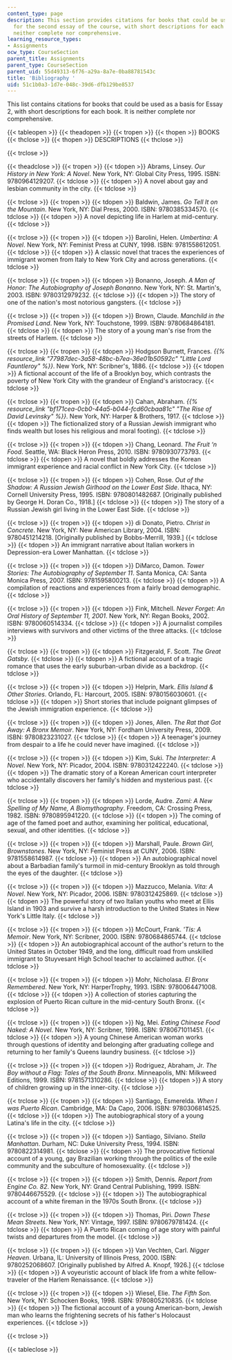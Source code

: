 ```yaml
---
content_type: page
description: This section provides citations for books that could be used as a basis
  for the second essay of the course, with short descriptions for each book. It is
  neither complete nor comprehensive.
learning_resource_types:
- Assignments
ocw_type: CourseSection
parent_title: Assignments
parent_type: CourseSection
parent_uid: 55d49313-6f76-a29a-8a7e-0ba88781543c
title: 'Bibliography '
uid: 51c1b0a3-1d7e-048c-39d6-dfb129be8537
---
```


This list contains citations for books that could be used as a basis for Essay 2, with short descriptions for each book. It is neither complete nor comprehensive.

{{< tableopen >}}
{{< theadopen >}}
{{< tropen >}}
{{< thopen >}}
BOOKS
{{< thclose >}}
{{< thopen >}}
DESCRIPTIONS
{{< thclose >}}

{{< trclose >}}

{{< theadclose >}}
{{< tropen >}}
{{< tdopen >}}
Abrams, Linsey. _Our History in New York: A Novel_. New York, NY: Global City Press, 1995. ISBN: 9780964129207.
{{< tdclose >}}
{{< tdopen >}}
A novel about gay and lesbian community in the city.
{{< tdclose >}}

{{< trclose >}}
{{< tropen >}}
{{< tdopen >}}
Baldwin, James. _Go Tell It on the Mountain_. New York, NY: Dial Press, 2000. ISBN: 9780385334570.
{{< tdclose >}}
{{< tdopen >}}
A novel depicting life in Harlem at mid-century.
{{< tdclose >}}

{{< trclose >}}
{{< tropen >}}
{{< tdopen >}}
Barolini, Helen. _Umbertina: A Novel_. New York, NY: Feminist Press at CUNY, 1998. ISBN: 9781558612051.
{{< tdclose >}}
{{< tdopen >}}
A classic novel that traces the experiences of immigrant women from Italy to New York City and across generations.
{{< tdclose >}}

{{< trclose >}}
{{< tropen >}}
{{< tdopen >}}
Bonanno, Joseph. _A Man of Honor: The Autobiography of Joseph Bonanno_. New York, NY: St. Martin's, 2003. ISBN: 9780312979232.
{{< tdclose >}}
{{< tdopen >}}
The story of one of the nation's most notorious gangsters.
{{< tdclose >}}

{{< trclose >}}
{{< tropen >}}
{{< tdopen >}}
Brown, Claude. _Manchild in the Promised Land_. New York, NY: Touchstone, 1999. ISBN: 9780684864181.
{{< tdclose >}}
{{< tdopen >}}
The story of a young man's rise from the streets of Harlem.
{{< tdclose >}}

{{< trclose >}}
{{< tropen >}}
{{< tdopen >}}
Hodgson Burnett, Frances. _{{% resource_link "77987dec-3a58-48bc-b7ea-36e01b50592c" "Little Lord Fauntleroy" %}}_. New York, NY: Scribner's, 1886.
{{< tdclose >}}
{{< tdopen >}}
A fictional account of the life of a Brooklyn boy, which contrasts the poverty of New York City with the grandeur of England's aristocracy.
{{< tdclose >}}

{{< trclose >}}
{{< tropen >}}
{{< tdopen >}}
Cahan, Abraham. _{{% resource_link "bf171cea-0cb0-44a5-b044-fcd60cbaa81c" "The Rise of David Levinsky" %}}_. New York, NY: Harper & Brothers, 1917.
{{< tdclose >}}
{{< tdopen >}}
The fictionalized story of a Russian Jewish immigrant who finds wealth but loses his religious and moral footing).
{{< tdclose >}}

{{< trclose >}}
{{< tropen >}}
{{< tdopen >}}
Chang, Leonard. _The Fruit ‘n Food_. Seattle, WA: Black Heron Press, 2010. ISBN: 9780930773793.
{{< tdclose >}}
{{< tdopen >}}
A novel that boldly addresses the Korean immigrant experience and racial conflict in New York City.
{{< tdclose >}}

{{< trclose >}}
{{< tropen >}}
{{< tdopen >}}
Cohen, Rose. _Out of the Shadow: A Russian Jewish Girlhood on the Lower East Side_. Ithaca, NY: Cornell University Press, 1995. ISBN: 9780801482687. \[Originally published by George H. Doran Co., 1918.\]
{{< tdclose >}}
{{< tdopen >}}
The story of a Russian Jewish girl living in the Lower East Side.
{{< tdclose >}}

{{< trclose >}}
{{< tropen >}}
{{< tdopen >}}
di Donato, Pietro. _Christ in Concrete_. New York, NY: New American Library, 2004. ISBN: 9780451214218. \[Originally published by Bobbs-Merrill, 1939.\]
{{< tdclose >}}
{{< tdopen >}}
An immigrant narrative about Italian workers in Depression-era Lower Manhattan.
{{< tdclose >}}

{{< trclose >}}
{{< tropen >}}
{{< tdopen >}}
DiMarco, Damon. _Tower Stories: The Autobiography of September 11_. Santa Monica, CA: Santa Monica Press, 2007. ISBN: 9781595800213.
{{< tdclose >}}
{{< tdopen >}}
A compilation of reactions and experiences from a fairly broad demographic.
{{< tdclose >}}

{{< trclose >}}
{{< tropen >}}
{{< tdopen >}}
Fink, Mitchell. _Never Forget: An Oral History of September 11, 2001_. New York, NY: Regan Books, 2002. ISBN: 9780060514334.
{{< tdclose >}}
{{< tdopen >}}
A journalist compiles interviews with survivors and other victims of the three attacks.
{{< tdclose >}}

{{< trclose >}}
{{< tropen >}}
{{< tdopen >}}
Fitzgerald, F. Scott. _The Great Gatsby_.
{{< tdclose >}}
{{< tdopen >}}
A fictional account of a tragic romance that uses the early suburban-urban divide as a backdrop.
{{< tdclose >}}

{{< trclose >}}
{{< tropen >}}
{{< tdopen >}}
Helprin, Mark. _Ellis Island & Other Stories_. Orlando, FL: Harcourt, 2005. ISBN: 9780156030601.
{{< tdclose >}}
{{< tdopen >}}
Short stories that include poignant glimpses of the Jewish immigration experience.
{{< tdclose >}}

{{< trclose >}}
{{< tropen >}}
{{< tdopen >}}
Jones, Allen. _The Rat that Got Away: A Bronx Memoir_. New York, NY: Fordham University Press, 2009. ISBN: 9780823231027.
{{< tdclose >}}
{{< tdopen >}}
A teenager's journey from despair to a life he could never have imagined.
{{< tdclose >}}

{{< trclose >}}
{{< tropen >}}
{{< tdopen >}}
Kim, Suki. _The Interpreter: A Novel_. New York, NY: Picador, 2004. ISBN: 9780312422240.
{{< tdclose >}}
{{< tdopen >}}
The dramatic story of a Korean American court interpreter who accidentally discovers her family's hidden and mysterious past.
{{< tdclose >}}

{{< trclose >}}
{{< tropen >}}
{{< tdopen >}}
Lorde, Audre. _Zami:_ _A New Spelling of My Name, A Biomythography_. Freedom, CA: Crossing Press, 1982. ISBN: 9780895941220.
{{< tdclose >}}
{{< tdopen >}}
The coming of age of the famed poet and author, examining her political, educational, sexual, and other identities.
{{< tdclose >}}

{{< trclose >}}
{{< tropen >}}
{{< tdopen >}}
Marshall, Paule. _Brown Girl, Brownstones_. New York, NY: Feminist Press at CUNY, 2006. ISBN: 9781558614987.
{{< tdclose >}}
{{< tdopen >}}
An autobiographical novel about a Barbadian family's turmoil in mid-century Brooklyn as told through the eyes of the daughter.
{{< tdclose >}}

{{< trclose >}}
{{< tropen >}}
{{< tdopen >}}
Mazzucco, Melania. _Vita: A Novel_. New York, NY: Picador, 2006. ISBN: 9780312425869.
{{< tdclose >}}
{{< tdopen >}}
The powerful story of two Italian youths who meet at Ellis Island in 1903 and survive a harsh introduction to the United States in New York's Little Italy.
{{< tdclose >}}

{{< trclose >}}
{{< tropen >}}
{{< tdopen >}}
McCourt, Frank. _'Tis: A Memoir_. New York, NY: Scribner, 2000. ISBN: 9780684865744.
{{< tdclose >}}
{{< tdopen >}}
An autobiographical account of the author's return to the United States in October 1949, and the long, difficult road from unskilled immigrant to Stuyvesant High School teacher to acclaimed author.
{{< tdclose >}}

{{< trclose >}}
{{< tropen >}}
{{< tdopen >}}
Mohr, Nicholasa. _El Bronx Remembered_. New York, NY: HarperTrophy, 1993. ISBN: 9780064471008.
{{< tdclose >}}
{{< tdopen >}}
A collection of stories capturing the explosion of Puerto Rican culture in the mid-century South Bronx.
{{< tdclose >}}

{{< trclose >}}
{{< tropen >}}
{{< tdopen >}}
Ng, Mei. _Eating Chinese Food Naked: A Novel_. New York, NY: Scribner, 1998. ISBN: 9780671011451.
{{< tdclose >}}
{{< tdopen >}}
A young Chinese American woman works through questions of identity and belonging after graduating college and returning to her family's Queens laundry business.
{{< tdclose >}}

{{< trclose >}}
{{< tropen >}}
{{< tdopen >}}
Rodriguez, Abraham, Jr. _The Boy without a Flag: Tales of the South Bronx_. Minneapolis, MN: Milkweed Editions, 1999. ISBN: 9781571310286.
{{< tdclose >}}
{{< tdopen >}}
A story of children growing up in the inner-city.
{{< tdclose >}}

{{< trclose >}}
{{< tropen >}}
{{< tdopen >}}
Santiago, Esmerelda. _When I was Puerto Rican_. Cambridge, MA: Da Capo, 2006. ISBN: 9780306814525.
{{< tdclose >}}
{{< tdopen >}}
The autobiographical story of a young Latina's life in the city.
{{< tdclose >}}

{{< trclose >}}
{{< tropen >}}
{{< tdopen >}}
Santiago, Silviano. _Stella Manhattan_. Durham, NC: Duke University Press, 1994. ISBN: 9780822314981.
{{< tdclose >}}
{{< tdopen >}}
The provocative fictional account of a young, gay Brazilian working through the politics of the exile community and the subculture of homosexuality.
{{< tdclose >}}

{{< trclose >}}
{{< tropen >}}
{{< tdopen >}}
Smith, Dennis. _Report from Engine Co. 82_. New York, NY: Grand Central Publishing, 1999. ISBN: 9780446675529.
{{< tdclose >}}
{{< tdopen >}}
The autobiographical account of a white fireman in the 1970s South Bronx.
{{< tdclose >}}

{{< trclose >}}
{{< tropen >}}
{{< tdopen >}}
Thomas, Piri. _Down These Mean Streets_. New York, NY: Vintage, 1997. ISBN: 9780679781424.
{{< tdclose >}}
{{< tdopen >}}
A Puerto Rican coming of age story with painful twists and departures from the model.
{{< tdclose >}}

{{< trclose >}}
{{< tropen >}}
{{< tdopen >}}
Van Vechten, Carl. _Nigger Heaven_. Urbana, IL: University of Illinois Press, 2000. ISBN: 9780252068607. \[Originally published by Alfred A. Knopf, 1926.\]
{{< tdclose >}}
{{< tdopen >}}
A voyeuristic account of black life from a white fellow-traveler of the Harlem Renaissance.
{{< tdclose >}}

{{< trclose >}}
{{< tropen >}}
{{< tdopen >}}
Wiesel, Elie. _The Fifth Son._ New York, NY: Schocken Books, 1998. ISBN: 9780805210835.
{{< tdclose >}}
{{< tdopen >}}
The fictional account of a young American-born, Jewish man who learns the frightening secrets of his father's Holocaust experiences.
{{< tdclose >}}

{{< trclose >}}

{{< tableclose >}}